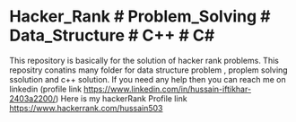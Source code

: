 # Hacker_Rank # Problem_Solving # Data_Structure # C++ # C#
This repository is basically for the solution of hacker rank problems.
This repositry conatins many folder for data structure problem , proplem solving ssolution and c++ solution.
If you need any help then you can reach me on linkedin (profile link https://www.linkedin.com/in/hussain-iftikhar-2403a2200/)
Here is my hackerRank Profile link https://www.hackerrank.com/hussain503
